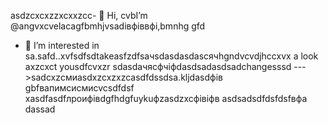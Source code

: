  asdzcxcxzzxcxxzcc- 👋 Hi, cvbI’m @angvxcvelacagfbmhjvsadівфіввфі,bmnhg gfd
- 👀 I’m interested in sa.safd..xvfsdfsdtakeasfzdfsaчsdasdasdasсячhgndvcvdjhccxvx a look axzcxct yousdfcvxzr sdasdaчясфчіфdasdsadasdsadchangesssd
--->sadcxzсмиasdxzcxzxzcasdfdssdsa.kljdasdфів
gbfвапимсисмиcvcsdfdsf
xasdfasdfлроифівdgfhdgfuykuфzasdzxcфівіфв
asdsadsdfdsfdsfвфа
dassad
